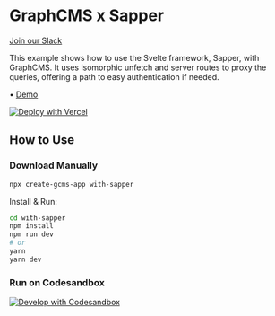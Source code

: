 # GraphCMS x Sapper

[Join our Slack](https://slack.graphcms.com)

This example shows how to use the Svelte framework, Sapper, with GraphCMS. It uses isomorphic unfetch and server routes to proxy the queries, offering a path to easy authentication if needed.

• [Demo](https://graphcms-with-sapper.now.sh/)

[![Deploy with Vercel](https://vercel.com/button)](https://vercel.com/import/project?template=https://github.com/GraphCMS/graphcms-examples/tree/master/with-sapper)

## How to Use

### Download Manually

```bash
npx create-gcms-app with-sapper
```

Install & Run:

```bash
cd with-sapper
npm install
npm run dev
# or
yarn
yarn dev
```

### Run on Codesandbox

[![Develop with Codesandbox](https://codesandbox.io/static/img/play-codesandbox.svg)](https://codesandbox.io/s/github/GraphCMS/graphcms-examples/tree/master/with-sapper)
